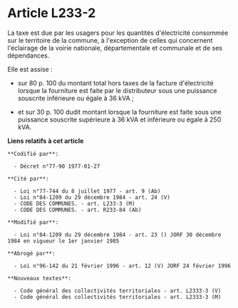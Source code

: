 # Article L233-2

La taxe est due par les usagers pour les quantités d'électricité consommée sur le territoire de la commune, à l'exception de
celles qui concernent l'éclairage de la voirie nationale, départementale et communale et de ses dépendances.

Elle est assise :

- sur 80 p. 100 du montant total hors taxes de la facture d'électricité lorsque la fourniture est faite par le distributeur
sous une puissance souscrite inférieure ou égale à 36 kVA ;

- et sur 30 p. 100 dudit montant lorsque la fourniture est faite sous une puissance souscrite supérieure à 36 kVA et
inférieure ou égale à 250 kVA.

**Liens relatifs à cet article**

	**Codifié par**:

	  - Décret n°77-90 1977-01-27

	**Cité par**:

	  - Loi n°77-744 du 8 juillet 1977 - art. 9 (Ab)
	  - Loi n°84-1209 du 29 décembre 1984 - art. 24 (V)
	  - CODE DES COMMUNES. - art. L233-3 (M)
	  - CODE DES COMMUNES. - art. R233-84 (Ab)

	**Modifié par**:

	  - Loi n°84-1209 du 29 décembre 1984 - art. 23 () JORF 30 décembre 1984 en vigueur le 1er janvier 1985

	**Abrogé par**:

	  - Loi n°96-142 du 21 février 1996 - art. 12 (V) JORF 24 février 1996

	**Nouveaux textes**:

	  - Code général des collectivités territoriales - art. L2333-3 (V)
	  - Code général des collectivités territoriales - art. L2333-3 (M)
